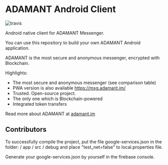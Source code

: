 # ADAMANT Android Client

![travis](https://travis-ci.org/Adamant-im/adamant-android.svg?branch=master)

Android native client for ADAMANT Messenger.

You can use this repository to build your own ADAMANT Android application.
                                             
ADAMANT is the most secure and anonymous messenger, encrypted with Blockchain.

Highlights:

- The most secure and anonymous messenger (see comparison table)
- PWA version is also available https://msg.adamant.im/
- Trusted. Open-source project.
- The only one which is Blockchain-powered
- Integrated token transfers

Read more about ADAMANT at [adamant.im](https://adamant.im)

## Contributors

To successfully compile the project, put the file google-services.json in the folder: / app / src / debug
and place "test_net=false" to local.properties file.

Generate your google-services.json by yourself in the firebase console.